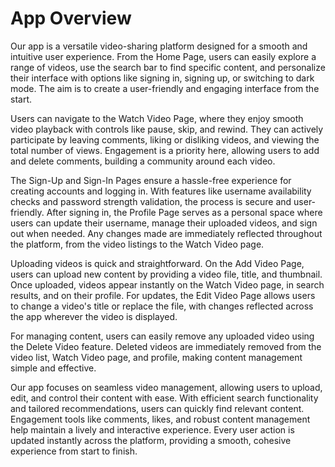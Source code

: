 # App Overview
Our app is a versatile video-sharing platform designed for a smooth and intuitive user experience. From the Home Page, users can easily explore a range of videos, use the search bar to find specific content, and personalize their interface with options like signing in, signing up, or switching to dark mode. The aim is to create a user-friendly and engaging interface from the start.

Users can navigate to the Watch Video Page, where they enjoy smooth video playback with controls like pause, skip, and rewind. They can actively participate by leaving comments, liking or disliking videos, and viewing the total number of views. Engagement is a priority here, allowing users to add and delete comments, building a community around each video.

The Sign-Up and Sign-In Pages ensure a hassle-free experience for creating accounts and logging in. With features like username availability checks and password strength validation, the process is secure and user-friendly. After signing in, the Profile Page serves as a personal space where users can update their username, manage their uploaded videos, and sign out when needed. Any changes made are immediately reflected throughout the platform, from the video listings to the Watch Video page.

Uploading videos is quick and straightforward. On the Add Video Page, users can upload new content by providing a video file, title, and thumbnail. Once uploaded, videos appear instantly on the Watch Video page, in search results, and on their profile. For updates, the Edit Video Page allows users to change a video's title or replace the file, with changes reflected across the app wherever the video is displayed.

For managing content, users can easily remove any uploaded video using the Delete Video feature. Deleted videos are immediately removed from the video list, Watch Video page, and profile, making content management simple and effective.

Our app focuses on seamless video management, allowing users to upload, edit, and control their content with ease. With efficient search functionality and tailored recommendations, users can quickly find relevant content. Engagement tools like comments, likes, and robust content management help maintain a lively and interactive experience. Every user action is updated instantly across the platform, providing a smooth, cohesive experience from start to finish.